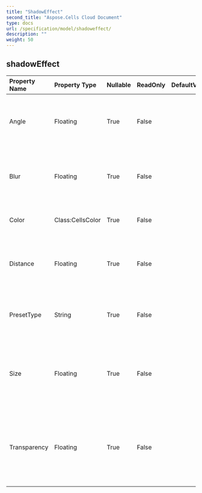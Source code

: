 ```yaml
---
title: "ShadowEffect"
second_title: "Aspose.Cells Cloud Document"
type: docs
url: /specification/model/shadoweffect/
description: ""
weight: 50
---
```


## **shadowEffect**

 

| Property Name | Property Type | Nullable |  ReadOnly | DefaultValue | Description | 
| :- | :- | :- |:- |  :- | :- |
| Angle | Floating | True |  False |  | Gets and sets the lighting angle. Range from 0 to 359.9 degrees.  |  
| Blur | Floating | True |  False |  | Gets and sets the blur of the shadow. Range from 0 to 100 points.  |  
| Color | Class:CellsColor | True |  False |  | Gets and sets the color of the shadow.  |  
| Distance | Floating | True |  False |  | Gets and sets the distance of the shadow. Range from 0 to 200 points.  |  
| PresetType | String | True |  False |  | Gets and sets the preset shadow type of the shadow.  |  
| Size | Floating | True |  False |  | Gets and sets the size of the shadow. Range from 0 to 2.0.             Meaningless in inner shadow.  |  
| Transparency | Floating | True |  False |  | Gets and sets the degree of transparency of the shadow. Range from 0.0 (opaque) to 1.0 (clear).  |  

